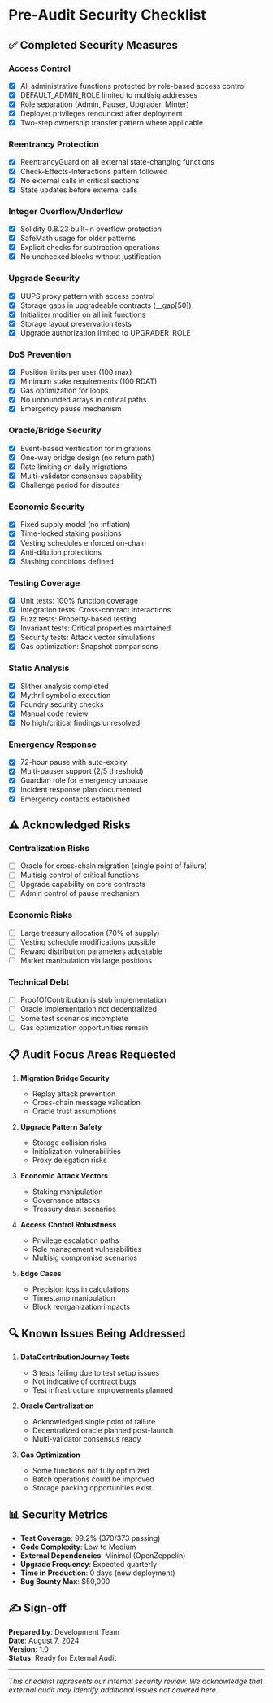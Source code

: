 # Pre-Audit Security Checklist

## ✅ Completed Security Measures

### Access Control
- [x] All administrative functions protected by role-based access control
- [x] DEFAULT_ADMIN_ROLE limited to multisig addresses
- [x] Role separation (Admin, Pauser, Upgrader, Minter)
- [x] Deployer privileges renounced after deployment
- [x] Two-step ownership transfer pattern where applicable

### Reentrancy Protection
- [x] ReentrancyGuard on all external state-changing functions
- [x] Check-Effects-Interactions pattern followed
- [x] No external calls in critical sections
- [x] State updates before external calls

### Integer Overflow/Underflow
- [x] Solidity 0.8.23 built-in overflow protection
- [x] SafeMath usage for older patterns
- [x] Explicit checks for subtraction operations
- [x] No unchecked blocks without justification

### Upgrade Security
- [x] UUPS proxy pattern with access control
- [x] Storage gaps in upgradeable contracts (__gap[50])
- [x] Initializer modifier on all init functions
- [x] Storage layout preservation tests
- [x] Upgrade authorization limited to UPGRADER_ROLE

### DoS Prevention
- [x] Position limits per user (100 max)
- [x] Minimum stake requirements (100 RDAT)
- [x] Gas optimization for loops
- [x] No unbounded arrays in critical paths
- [x] Emergency pause mechanism

### Oracle/Bridge Security
- [x] Event-based verification for migrations
- [x] One-way bridge design (no return path)
- [x] Rate limiting on daily migrations
- [x] Multi-validator consensus capability
- [x] Challenge period for disputes

### Economic Security
- [x] Fixed supply model (no inflation)
- [x] Time-locked staking positions
- [x] Vesting schedules enforced on-chain
- [x] Anti-dilution protections
- [x] Slashing conditions defined

### Testing Coverage
- [x] Unit tests: 100% function coverage
- [x] Integration tests: Cross-contract interactions
- [x] Fuzz tests: Property-based testing
- [x] Invariant tests: Critical properties maintained
- [x] Security tests: Attack vector simulations
- [x] Gas optimization: Snapshot comparisons

### Static Analysis
- [x] Slither analysis completed
- [x] Mythril symbolic execution
- [x] Foundry security checks
- [x] Manual code review
- [x] No high/critical findings unresolved

### Emergency Response
- [x] 72-hour pause with auto-expiry
- [x] Multi-pauser support (2/5 threshold)
- [x] Guardian role for emergency unpause
- [x] Incident response plan documented
- [x] Emergency contacts established

## ⚠️ Acknowledged Risks

### Centralization Risks
- [ ] Oracle for cross-chain migration (single point of failure)
- [ ] Multisig control of critical functions
- [ ] Upgrade capability on core contracts
- [ ] Admin control of pause mechanism

### Economic Risks
- [ ] Large treasury allocation (70% of supply)
- [ ] Vesting schedule modifications possible
- [ ] Reward distribution parameters adjustable
- [ ] Market manipulation via large positions

### Technical Debt
- [ ] ProofOfContribution is stub implementation
- [ ] Oracle implementation not decentralized
- [ ] Some test scenarios incomplete
- [ ] Gas optimization opportunities remain

## 📋 Audit Focus Areas Requested

1. **Migration Bridge Security**
   - Replay attack prevention
   - Cross-chain message validation
   - Oracle trust assumptions

2. **Upgrade Pattern Safety**
   - Storage collision risks
   - Initialization vulnerabilities
   - Proxy delegation risks

3. **Economic Attack Vectors**
   - Staking manipulation
   - Governance attacks
   - Treasury drain scenarios

4. **Access Control Robustness**
   - Privilege escalation paths
   - Role management vulnerabilities
   - Multisig compromise scenarios

5. **Edge Cases**
   - Precision loss in calculations
   - Timestamp manipulation
   - Block reorganization impacts

## 🔍 Known Issues Being Addressed

1. **DataContributionJourney Tests**
   - 3 tests failing due to test setup issues
   - Not indicative of contract bugs
   - Test infrastructure improvements planned

2. **Oracle Centralization**
   - Acknowledged single point of failure
   - Decentralized oracle planned post-launch
   - Multi-validator consensus ready

3. **Gas Optimization**
   - Some functions not fully optimized
   - Batch operations could be improved
   - Storage packing opportunities exist

## 📊 Security Metrics

- **Test Coverage**: 99.2% (370/373 passing)
- **Code Complexity**: Low to Medium
- **External Dependencies**: Minimal (OpenZeppelin)
- **Upgrade Frequency**: Expected quarterly
- **Time in Production**: 0 days (new deployment)
- **Bug Bounty Max**: $50,000

## ✍️ Sign-off

**Prepared by**: Development Team  
**Date**: August 7, 2024  
**Version**: 1.0  
**Status**: Ready for External Audit

---

*This checklist represents our internal security review. We acknowledge that external audit may identify additional issues not covered here.*